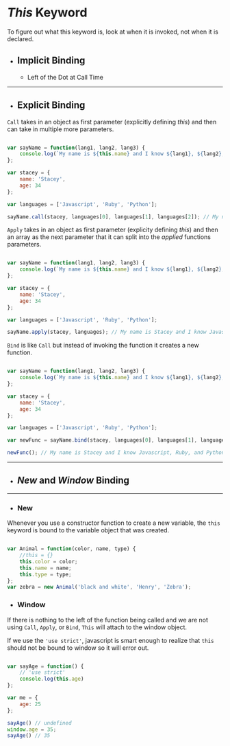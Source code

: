 # *This* Keyword
To figure out what this keyword is, look at when it is invoked, not when it is declared.
* ## Implicit Binding
    * Left of the Dot at Call Time

---

* ## Explicit Binding

`Call` takes in an object as first parameter (explicitly defining *this*) and then can take in multiple more parameters.

```javascript

var sayName = function(lang1, lang2, lang3) {
    console.log(`My name is ${this.name} and I know ${lang1}, ${lang2}, and ${lang3}.`)
};

var stacey = {
    name: 'Stacey',
    age: 34
};

var languages = ['Javascript', 'Ruby', 'Python'];

sayName.call(stacey, languages[0], languages[1], languages[2]); // My name is Stacey and I know Javascript, Ruby, and Python.

```

`Apply` takes in an object as first parameter (explicity defining *this*) and then an array as the next parameter that it can split into the *applied* functions parameters.

```javascript

var sayName = function(lang1, lang2, lang3) {
    console.log(`My name is ${this.name} and I know ${lang1}, ${lang2}, and ${lang3}.`)
};

var stacey = {
    name: 'Stacey',
    age: 34
};

var languages = ['Javascript', 'Ruby', 'Python'];

sayName.apply(stacey, languages); // My name is Stacey and I know Javascript, Ruby, and Python.

```

`Bind` is like `Call` but instead of invoking the function it creates a new function.

```javascript

var sayName = function(lang1, lang2, lang3) {
    console.log(`My name is ${this.name} and I know ${lang1}, ${lang2}, and ${lang3}.`)
};

var stacey = {
    name: 'Stacey',
    age: 34
};

var languages = ['Javascript', 'Ruby', 'Python'];

var newFunc = sayName.bind(stacey, languages[0], languages[1], languages[2]); 

newFunc(); // My name is Stacey and I know Javascript, Ruby, and Python.

```

---

* ## *New* and *Window* Binding

---

* ### New

Whenever you use a constructor function to create a new variable, the `this` keyword is bound to the variable object that was created.

```javascript

var Animal = function(color, name, type) {
    //this = {}
    this.color = color;
    this.name = name;
    this.type = type;
};
var zebra = new Animal('black and white', 'Henry', 'Zebra');

```
* ### Window

If there is nothing to the left of the function being called and we are not using `Call`, `Apply`, or `Bind`, `This` will attach to the window object.

If we use the `'use strict'`, javascript is smart enough to realize that `this` should not be bound to window so it will error out.

```javascript

var sayAge = function() {
    // 'use strict'
    console.log(this.age)
};

var me = {
    age: 25
};

sayAge() // undefined
window.age = 35;
sayAge() // 35

```